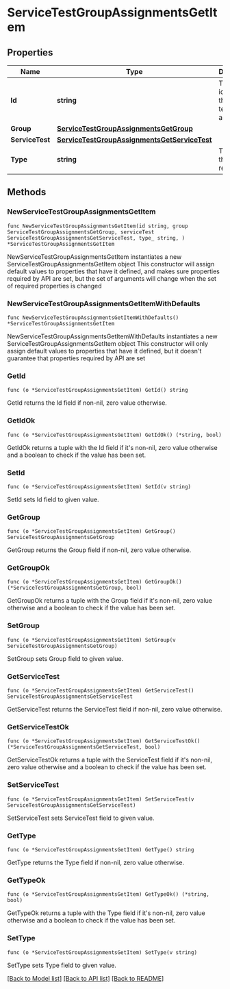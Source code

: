 # ServiceTestGroupAssignmentsGetItem

## Properties

Name | Type | Description | Notes
------------ | ------------- | ------------- | -------------
**Id** | **string** | The unique identifier of the service test group assignment | 
**Group** | [**ServiceTestGroupAssignmentsGetGroup**](ServiceTestGroupAssignmentsGetGroup.md) |  | 
**ServiceTest** | [**ServiceTestGroupAssignmentsGetServiceTest**](ServiceTestGroupAssignmentsGetServiceTest.md) |  | 
**Type** | **string** | The type of the resource. | 

## Methods

### NewServiceTestGroupAssignmentsGetItem

`func NewServiceTestGroupAssignmentsGetItem(id string, group ServiceTestGroupAssignmentsGetGroup, serviceTest ServiceTestGroupAssignmentsGetServiceTest, type_ string, ) *ServiceTestGroupAssignmentsGetItem`

NewServiceTestGroupAssignmentsGetItem instantiates a new ServiceTestGroupAssignmentsGetItem object
This constructor will assign default values to properties that have it defined,
and makes sure properties required by API are set, but the set of arguments
will change when the set of required properties is changed

### NewServiceTestGroupAssignmentsGetItemWithDefaults

`func NewServiceTestGroupAssignmentsGetItemWithDefaults() *ServiceTestGroupAssignmentsGetItem`

NewServiceTestGroupAssignmentsGetItemWithDefaults instantiates a new ServiceTestGroupAssignmentsGetItem object
This constructor will only assign default values to properties that have it defined,
but it doesn't guarantee that properties required by API are set

### GetId

`func (o *ServiceTestGroupAssignmentsGetItem) GetId() string`

GetId returns the Id field if non-nil, zero value otherwise.

### GetIdOk

`func (o *ServiceTestGroupAssignmentsGetItem) GetIdOk() (*string, bool)`

GetIdOk returns a tuple with the Id field if it's non-nil, zero value otherwise
and a boolean to check if the value has been set.

### SetId

`func (o *ServiceTestGroupAssignmentsGetItem) SetId(v string)`

SetId sets Id field to given value.


### GetGroup

`func (o *ServiceTestGroupAssignmentsGetItem) GetGroup() ServiceTestGroupAssignmentsGetGroup`

GetGroup returns the Group field if non-nil, zero value otherwise.

### GetGroupOk

`func (o *ServiceTestGroupAssignmentsGetItem) GetGroupOk() (*ServiceTestGroupAssignmentsGetGroup, bool)`

GetGroupOk returns a tuple with the Group field if it's non-nil, zero value otherwise
and a boolean to check if the value has been set.

### SetGroup

`func (o *ServiceTestGroupAssignmentsGetItem) SetGroup(v ServiceTestGroupAssignmentsGetGroup)`

SetGroup sets Group field to given value.


### GetServiceTest

`func (o *ServiceTestGroupAssignmentsGetItem) GetServiceTest() ServiceTestGroupAssignmentsGetServiceTest`

GetServiceTest returns the ServiceTest field if non-nil, zero value otherwise.

### GetServiceTestOk

`func (o *ServiceTestGroupAssignmentsGetItem) GetServiceTestOk() (*ServiceTestGroupAssignmentsGetServiceTest, bool)`

GetServiceTestOk returns a tuple with the ServiceTest field if it's non-nil, zero value otherwise
and a boolean to check if the value has been set.

### SetServiceTest

`func (o *ServiceTestGroupAssignmentsGetItem) SetServiceTest(v ServiceTestGroupAssignmentsGetServiceTest)`

SetServiceTest sets ServiceTest field to given value.


### GetType

`func (o *ServiceTestGroupAssignmentsGetItem) GetType() string`

GetType returns the Type field if non-nil, zero value otherwise.

### GetTypeOk

`func (o *ServiceTestGroupAssignmentsGetItem) GetTypeOk() (*string, bool)`

GetTypeOk returns a tuple with the Type field if it's non-nil, zero value otherwise
and a boolean to check if the value has been set.

### SetType

`func (o *ServiceTestGroupAssignmentsGetItem) SetType(v string)`

SetType sets Type field to given value.



[[Back to Model list]](../README.md#documentation-for-models) [[Back to API list]](../README.md#documentation-for-api-endpoints) [[Back to README]](../README.md)


